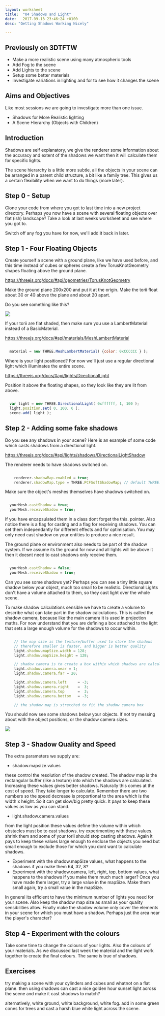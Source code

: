 ```yaml
---
layout: worksheet
title:  "04 Shadows and Light"
date:   2017-09-13 23:46:24 +0100
desc: "Getting Shadows Working Nicely"

---
```


## Previously on 3DTFTW

- Make a more realistic scene using many atmospheric tools
- Add Fog to the scene
- Add Lights to the scene
- Setup some better materials
- Investigate variations in lighting and for to see how it changes the scene

## Aims and Objectives

Like most sessions we are going to investigate more than one issue.
- Shadows for More Realistic lighting
- A Scene Hierarchy (Objects with Children)

## Introduction

Shadows are self explanatory, we give the renderer some information about the accuracy and extent of the shadows we want then it will calculate them for specific lights.

The scene hierarchy is a little more subtle, all the objects in your scene can be arranged in a parent child structure, a bit like a family tree. This gives us a certain flexibility when we want to do things (more later).

## Step 0 - Setup

Clone your code from where you got to last time into a new project directory. Perhaps you now have a scene with several floating objects over flat (ish) landscape? Take a look at last weeks worksheet and see where you got to.

Switch off any fog you have for now, we'll add it back in later.


## Step 1 - Four Floating Objects

Create yourself a scene with a ground plane, like we have used before, and this time instead of cubes or spheres create a few TorusKnotGeometry shapes floating above the ground plane.

<https://threejs.org/docs/#api/geometries/TorusKnotGeometry>

Make the ground plane 200x200 and put it at the origin.
Make the torii float about 30 or 40 above the plane and about 20 apart.

Do you see something like this?

![](../../assets/TorusFour.PNG)

If your torii are flat shaded, then make sure you use a LambertMaterial instead of a BasicMaterial.

<https://threejs.org/docs/#api/materials/MeshLambertMaterial>

~~~ javascript

  material = new THREE.MeshLambertMaterial( {color: 0xCCCCCC } );

~~~

Where is your light positioned? For now we'll just use a regular directional light which illuminates the entire scene.

<https://threejs.org/docs/#api/lights/DirectionalLight>

Position it above the floating shapes, so they look like they are lit from above.

~~~ javascript

  var light = new THREE.DirectionalLight( 0xffffff, 1, 100 );
  light.position.set( 0, 100, 0 );
  scene.add( light );

~~~

## Step 2 - Adding some fake shadows

Do you see any shadows in your scene? Here is an example of some code which casts shadows from a directional light.

<https://threejs.org/docs/#api/lights/shadows/DirectionalLightShadow>

The renderer needs to have shadows switched on.
~~~ javascript

    renderer.shadowMap.enabled = true;
    renderer.shadowMap.type = THREE.PCFSoftShadowMap; // default THREE.PCFShadowMap

~~~

Make sure the object's meshes themselves have shadows switched on.

~~~ javascript

  yourMesh.castShadow = true;
  yourMesh.receiveShadow = true;

~~~

If you have encapsulated them in a class dont forget the this. pointer. Also notice there is a flag for casting and a flag for receiving shadows. You can set them independantly for different effects and for optimisation. You may only need cast shadow on your entities to produce a nice result.

The ground plane or environment also needs to be part of the shadow system. If we assume its the ground for now and all lights will be above it then it doesnt need to cast shadows only receive them.

~~~ javascript

  yourMesh.castShadow = false;
  yourMesh.receiveShadow = true;

~~~

Can you see some shadows yet? Perhaps you can see a tiny little square shadow below your object, much too small to be realistic. Directional Lights don't have a volume attached to them, so they cast light over the whole scene.

To make shadow calculations sensible we have to create a volume to describe what can take part in the shadow calculations. This is called the shadow camera, because like the main camera it is used in projection maths. For now understand that you are defining a box attached to the light that sets a large enough volume for the shadows to occur within.

~~~ javascript

    // the map size is the texture/buffer used to store the shadows
    // therefore smaller is faster, and bigger is better quality
    light.shadow.mapSize.width = 128;
    light.shadow.mapSize.height = 128;

    // shadow camera is to create a box within which shadows are calculated
    light.shadow.camera.near = 1;
    light.shadow.camera.far = 20;

    light.shadow.camera.left     = -3;
    light.shadow.camera.right    =  3;
    light.shadow.camera.top      =  3;
    light.shadow.camera.bottom   = -3;

    // the shadow map is stretched to fit the shadow camera box

~~~

You should now see some shadows below your objects. If not try messing about with the object positions, or the shadow camera sizes.

![](../../assets/TorusFourShadow.PNG)

## Step 3 - Shadow Quality and Speed

The extra parameters we supply are:

- shadow.mapsize.values

these control the resolution of the shadow created. The shadow map is the rectangular buffer (like a texture) into which the shadows are calculated. Increasing these values gives better shadows. Naturally this comes at the cost of speed. They take longer to calculate. Remember there are two numbers so the speed decrease is proportional to the area which is the width x height. So it can get slow/big pretty quick. It pays to keep these values as low as you can stand.

- light.shadow.camera.values

from the light position these values define the volume within which obstacles must be to cast shadows. try experimenting with these values. shrink them and some of your torii should stop casting shadows. Again it pays to keep these values large enough to enclose the objects you need but small enough to exclude those for which you dont want to calculate shadows.

- Experiment with the shadow.mapSize values, what happens to the shadows if you make them 64, 32, 8?
- Experiment with the shadow.camera, left, right, top, bottom values, what happens to the shadows if you make them  much much larger? Once you have made them larger, try a large value in the mapSize. Make them small again, try a small value in the mapSize.

In general its efficient to have the minimum number of lights you need for your scene. Also keep the shadow map size as small as your quality sensibilities allow. Finally make the shadow volume only cover the elements in your scene for which you must have a shadow. Perhaps just the area near the player's character?

## Step 4 - Experiment with the colours

Take some time to change the colours of your lights. Also the colours of your materials. As we discussed last week the material and the light work together to create the final colours. The same is true of shadows.

## Exercises

try making a scene with your cylinders and cubes and whatnot on a flat plane. then using shadows can cast a nice golden hour sunset light across the scene and make it cast shadows to match?

alternatively, white ground, white background, white fog. add in some green cones for trees and cast a harsh blue white light across the scene.
